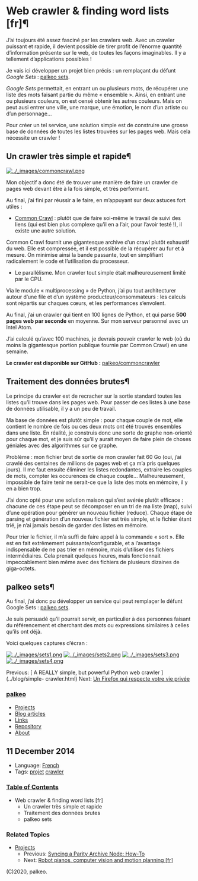 # Web crawler & finding word lists [fr]¶

J’ai toujours été assez fasciné par les crawlers web. Avec un crawler puissant
et rapide, il devient possible de tirer profit de l’énorme quantité
d’information présente sur le web, de toutes les façons imaginables. Il y a
tellement d’applications possibles !

Je vais ici développer un projet bien précis : un remplaçant du défunt _Google
Sets_ : [palkeo sets](http://sets.palkeo.com).

_Google Sets_ permettait, en entrant un ou plusieurs mots, de récupérer une
liste des mots faisant partie du même « ensemble ». Ainsi, en entrant une ou
plusieurs couleurs, on est censé obtenir les autres couleurs. Mais on peut
ausi entrer une ville, une marque, une émotion, le nom d’un artiste ou d’un
personnage…

Pour créer un tel service, une solution simple est de construire une grosse
base de données de toutes les listes trouvées sur les pages web. Mais cela
nécessite un crawler !

## Un crawler très simple et rapide¶

[![../_images/commoncrawl.png](../_images/commoncrawl.png)](http://commoncrawl.org)

Mon objectif a donc été de trouver une manière de faire un crawler de pages
web devant être à la fois simple, et très performant.

Au final, j’ai fini par réussir a le faire, en m’appuyant sur deux astuces
fort utiles :

  * [Common Crawl](http://commoncrawl.org) : plutôt que de faire soi-même le travail de suivi des liens (qui est bien plus complexe qu’il en a l’air, pour l’avoir testé !), il existe une autre solution.

Common Crawl fournit une gigantesque archive d’un crawl plutôt exhaustif du
web. Elle est compressée, et il est possible de la récupérer au fur et à
mesure. On minimise ainsi la bande passante, tout en simplifiant radicalement
le code et l’utilisation du processeur.

  * Le parallélisme. Mon crawler tout simple était malheureusement limité par le CPU.

Via le module « multiprocessing » de Python, j’ai pu tout architecturer autour
d’une file et d’un système producteur/consommateurs : les calculs sont
répartis sur chaques cœurs, et les performances s’envolent.

Au final, j’ai un crawler qui tient en 100 lignes de Python, et qui parse
**500 pages web par seconde** en moyenne. Sur mon serveur personnel avec un
Intel Atom.

J’ai calculé qu’avec 100 machines, je devrais pouvoir crawler le web (où du
moins la gigantesque portion publique fournie par Common Crawl) en une
semaine.

**Le crawler est disponible sur GitHub :**
[palkeo/commoncrawler](http://github.com/palkeo/commoncrawler)

## Traitement des données brutes¶

Le principe du crawler est de recracher sur la sortie standard toutes les
listes qu’il trouve dans les pages web. Pour passer de ces listes à une base
de données utilisable, il y a un peu de travail.

Ma base de données est plutôt simple : pour chaque couple de mot, elle
contient le nombre de fois ou ces deux mots ont été trouvés ensembles dans une
liste. En réalité, je construis donc une sorte de graphe non-orienté pour
chaque mot, et je suis sûr qu’il y aurait moyen de faire plein de choses
géniales avec des algorithmes sur ce graphe.

Problème : mon fichier brut de sortie de mon crawler fait 60 Go (oui, j’ai
crawlé des centaines de millions de pages web et ça m’a pris quelques jours).
Il me faut ensuite éliminer les listes redondantes, extraire les couples de
mots, compter les occurences de chaque couple… Malheureusement, impossible de
faire tenir ne serait-ce que la liste des mots en mémoire, il y en a bien
trop.

J’ai donc opté pour une solution maison qui s’est avérée plutôt efficace :
chacune de ces étape peut se décomposer en un tri de ma liste (map), suivi
d’une opération pour générer un nouveau fichier (reduce). Chaque étape de
parsing et génération d’un nouveau fichier est très simple, et le fichier
étant trié, je n’ai jamais besoin de garder des listes en mémoire.

Pour trier le fichier, il m’a suffi de faire appel à la commande « sort ».
Elle est en fait extrêmement puissante/configurable, et a l’avantage
indispensable de ne pas trier en mémoire, mais d’utiliser des fichiers
intermédiaires. Cela prenait quelques heures, mais fonctionnait impeccablement
bien même avec des fichiers de plusieurs dizaines de giga-octets.

## palkeo sets¶

Au final, j’ai donc pu développer un service qui peut remplaçer le défunt
Google Sets : [palkeo sets](http://sets.palkeo.com).

Je suis persuadé qu’il pourrait servir, en particulier à des personnes faisant
du référencement et cherchant des mots ou expressions similaires à celles
qu’ils ont déjà.

Voici quelques captures d’écran :

[![../_images/sets1.png](../_images/sets1.png)](../_images/sets1.png)
[![../_images/sets2.png](../_images/sets2.png)](../_images/sets2.png)
[![../_images/sets3.png](../_images/sets3.png)](../_images/sets3.png)
[![../_images/sets4.png](../_images/sets4.png)](../_images/sets4.png)

Previous: [ A REALLY simple, but powerful Python web crawler ](../blog/simple-
crawler.html)   Next: [ Un Firefox qui respecte votre vie privée
](../blog/firefox-anonyme.html)

### [palkeo](../index.html)

  * [Projects](index.html)
  * [Blog articles](../blog/index.html)
  * [Links](http://links.palkeo.com)
  * [Repository](http://repo.palkeo.com/)
  * [About](../about.html)

##  11 December 2014

  * Language: [French](../blog/language/french.html)
  * Tags:  [projet](../blog/tag/projet.html) [crawler](../blog/tag/crawler.html)

### [Table of Contents](../index.html)

  * Web crawler & finding word lists [fr]
    * Un crawler très simple et rapide
    * Traitement des données brutes
    * palkeo sets

### Related Topics

  * [Projects](index.html)
    * Previous: [Syncing a Parity Archive Node: How-To](ethereum/parity_archive_node.html "previous chapter")
    * Next: [Robot pianos, computer vision and motion planning [fr]](pianos.html "next chapter")

(C)2020, palkeo.

